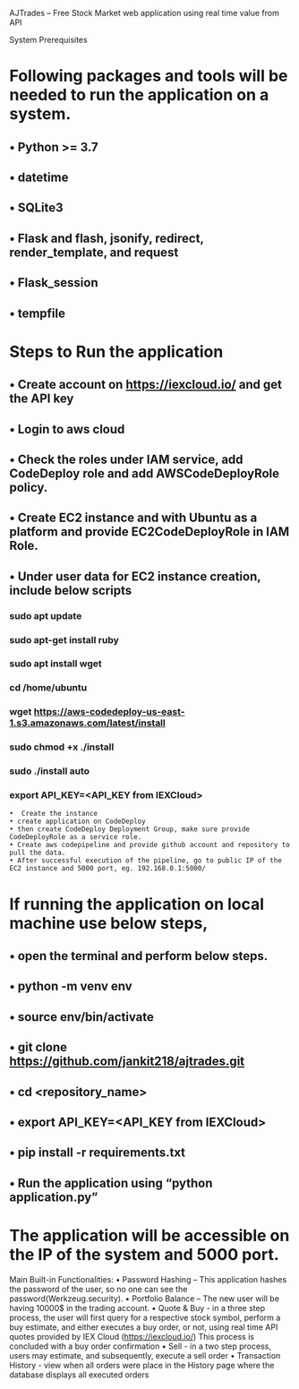 AJTrades – Free Stock Market web application using real time value from API

System Prerequisites 
# Following packages and tools will be needed to run the application on a system.
##    • Python >= 3.7
##    • datetime
##    • SQLite3
##    • Flask and flash, jsonify, redirect, render_template, and request
##    • Flask_session
##    • tempfile

# Steps to Run the application
##    • Create account on https://iexcloud.io/ and get the API key
##    • Login to aws cloud
##    • Check the roles under IAM service, add CodeDeploy role and  add AWSCodeDeployRole policy.
##    • Create EC2 instance and with Ubuntu as a platform and provide EC2CodeDeployRole in IAM Role.
##    • Under user data for EC2 instance creation, include below scripts

### 	sudo apt update
### 	sudo apt-get install ruby
### 	sudo apt install wget
### 	cd /home/ubuntu
### 	wget https://aws-codedeploy-us-east-1.s3.amazonaws.com/latest/install
### 	sudo chmod +x ./install
### 	sudo ./install auto
### 	export API_KEY=<API_KEY from IEXCloud>

    •  Create the instance
    • create application on CodeDeploy
    • then create CodeDeploy Deployment Group, make sure provide CodeDeployRole as a service role.
    • Create aws codepipeline and provide github account and repository to pull the data.
    • After successful execution of the pipeline, go to public IP of the EC2 instance and 5000 port, eg. 192.168.0.1:5000/

# If running the application on local machine use below steps,
##    • open the terminal and perform below steps. 
##    • python -m venv env   
##    • source env/bin/activate
##    • git clone https://github.com/jankit218/ajtrades.git
##    • cd <repository_name>
##    • export API_KEY=<API_KEY from IEXCloud>
##    • pip install -r requirements.txt
##    • Run the application using “python application.py”

# The application will be accessible on the IP of the system and 5000 port.

Main Built-in Functionalities:
    • Password Hashing – This application hashes the password of the user, so no one can see the password(Werkzeug.security).
    • Portfolio Balance – The new user will be having 10000$ in the trading account.
    • Quote & Buy - in a three step process, the user will first query for a respective stock symbol, perform a buy estimate, and either executes a buy order, or not, using real time API quotes provided by IEX Cloud (https://iexcloud.io/) This process is concluded with a buy order confirmation
    • Sell - in a two step process, users may estimate, and subsequently, execute a sell order
    • Transaction History - view when all orders were place in the History page where the database displays all executed orders
